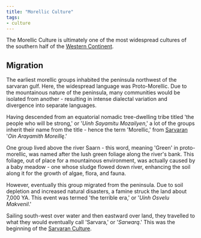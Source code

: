 ```yaml
---
title: "Morellic Culture"
tags:
- culture
---
```

The Morellic Culture is ultimately one of the most widespread cultures of the southern half of the [Western Continent](geography/2nd-realm/western-continent.md).

## Migration
The earliest morellic groups inhabited the peninsula northwest of the sarvaran gulf. Here, the widespread language was Proto-Morellic. Due to the mountainous nature of the peninsula, many communities would be isolated from another - resulting in intense dialectal variation and divergence into separate languages.

Having descended from an equatorial nomadic tree-dwelling tribe titled 'the people who will be strong,' or '*Uinh Sayamitu Mozailyen*,' a lot of the groups inherit their name from the title - hence the term 'Morellic,' from [Sarvaran](cultures/morellic/sarvaran.md) '*Oin Arayamith Moreillę*.'

One group lived above the river Saarn - this word, meaning 'Green' in proto-morellic, was named after the lush green foliage along the river's bank. This foliage, out of place for a mountainous environment, was actually caused by a baby meadow - one whose sludge flowed down river, enhancing the soil along it for the growth of algae, flora, and fauna.

However, eventually this group migrated from the peninsula. Due to soil depletion and increased natural disasters, a famine struck the land about 7,000 YA. This event was termed 'the terrible era,' or '*Uinh Osvelu Makvenil*.'

Sailing south-west over water and then eastward over land, they travelled to what they would eventually call 'Sarvara,' or '*Sarwarą*.' This was the beginning of the [Sarvaran Culture](cultures/morellic/sarvaran.md).